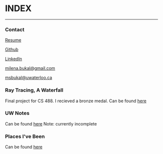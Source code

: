 # INDEX

*****

### Contact
[Resume](/resume.pdf)

[Github](https://github.com/msbukal)

[LinkedIn](https://www.linkedin.com/in/milena-bukal-483791156/)

<milena.bukal@gmail.com>

<msbukal@uwaterloo.ca>

### Ray Tracing, A Waterfall
Final project for CS 488. I recieved a bronze medal. Can be found [here](/waterfall.md)

### UW Notes
Can be found [here](/notes.md)
Note: currently incomplete

### Places I've Been
Can be found [here](/places.md)
